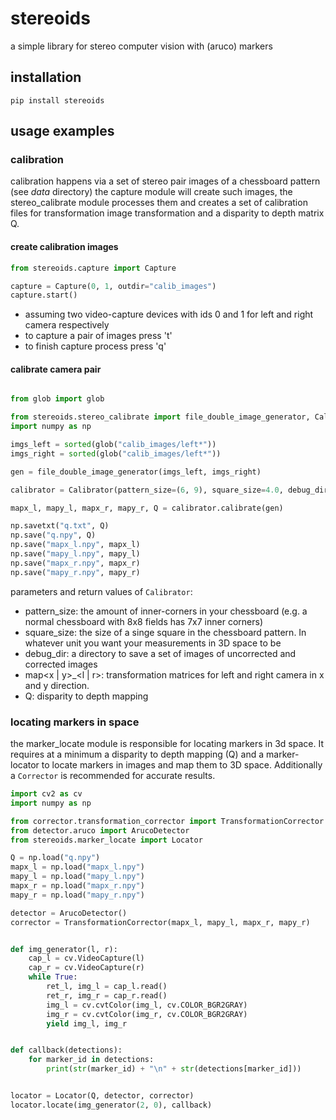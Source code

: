 # stereoids
a simple library for stereo computer vision with (aruco) markers

## installation


`pip install stereoids`

## usage examples


### calibration
calibration happens via a set of stereo pair images of a chessboard pattern (see _data_ directory)
the capture module will create such images, the stereo_calibrate module processes them and creates a set 
of calibration files for transformation image transformation and a disparity to depth matrix Q.


#### create calibration images


```python
from stereoids.capture import Capture

capture = Capture(0, 1, outdir="calib_images")
capture.start()
```

- assuming two video-capture devices with ids 0 and 1 for left and right camera respectively
- to capture a pair of images press 't'
- to finish capture process press 'q'


#### calibrate camera pair

```python

from glob import glob

from stereoids.stereo_calibrate import file_double_image_generator, Calibrator
import numpy as np

imgs_left = sorted(glob("calib_images/left*"))
imgs_right = sorted(glob("calib_images/left*"))

gen = file_double_image_generator(imgs_left, imgs_right)

calibrator = Calibrator(pattern_size=(6, 9), square_size=4.0, debug_dir="debug_images")

mapx_l, mapy_l, mapx_r, mapy_r, Q = calibrator.calibrate(gen)

np.savetxt("q.txt", Q)
np.save("q.npy", Q)
np.save("mapx_l.npy", mapx_l)
np.save("mapy_l.npy", mapy_l)
np.save("mapx_r.npy", mapx_r)
np.save("mapy_r.npy", mapy_r)
```

parameters and return values of `Calibrator`:

- pattern_size: the amount of inner-corners in your chessboard (e.g. a normal chessboard with 8x8 fields has 7x7 inner corners)
- square_size: the size of a singe square in the chessboard pattern. In whatever unit you want your measurements in 3D space to be
- debug_dir: a directory to save a set of images of uncorrected and corrected images
- map\<x | y\>_<l | r>: transformation matrices for left and right camera in x and y direction.
- Q: disparity to depth mapping


### locating markers in space

the marker_locate module is responsible for locating markers in 3d space. It requires at a minimum 
a disparity to depth mapping (Q) and a marker-locator to locate markers in images and map them to 3D space. 
Additionally a `Corrector` is recommended for accurate results.

```python
import cv2 as cv
import numpy as np

from corrector.transformation_corrector import TransformationCorrector
from detector.aruco import ArucoDetector
from stereoids.marker_locate import Locator

Q = np.load("q.npy")
mapx_l = np.load("mapx_l.npy")
mapy_l = np.load("mapy_l.npy")
mapx_r = np.load("mapx_r.npy")
mapy_r = np.load("mapy_r.npy")

detector = ArucoDetector()
corrector = TransformationCorrector(mapx_l, mapy_l, mapx_r, mapy_r)


def img_generator(l, r):
    cap_l = cv.VideoCapture(l)
    cap_r = cv.VideoCapture(r)
    while True:
        ret_l, img_l = cap_l.read()
        ret_r, img_r = cap_r.read()
        img_l = cv.cvtColor(img_l, cv.COLOR_BGR2GRAY)
        img_r = cv.cvtColor(img_r, cv.COLOR_BGR2GRAY)
        yield img_l, img_r


def callback(detections):
    for marker_id in detections:
        print(str(marker_id) + "\n" + str(detections[marker_id]))


locator = Locator(Q, detector, corrector)
locator.locate(img_generator(2, 0), callback)
```


